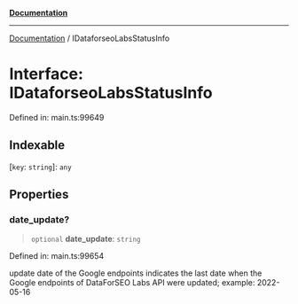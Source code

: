 [**Documentation**](../README.md)

***

[Documentation](../README.md) / IDataforseoLabsStatusInfo

# Interface: IDataforseoLabsStatusInfo

Defined in: main.ts:99649

## Indexable

\[`key`: `string`\]: `any`

## Properties

### date\_update?

> `optional` **date\_update**: `string`

Defined in: main.ts:99654

update date of the Google endpoints
indicates the last date when the Google endpoints of DataForSEO Labs API were updated;
example:
2022-05-16
